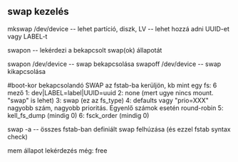 ## swap kezelés

mkswap /dev/device    -- lehet partíció, diszk, LV
                      -- lehet hozzá adni UUID-et vagy LABEL-t

swapon      -- lekérdezi a bekapcsolt swap(ok) állapotát

swapon  /dev/device   -- swap bekapcsolása
swapoff /dev/device   -- swap kikapcsolása

#boot-kor bekapcsolandó SWAP az fstab-ba kerüljön, kb mint egy fs: 6 mező
1: dev|LABEL=label|UUID=uuid
2: none  (mert ugye nincs mount. "swap" is lehet)
3: swap  (ez az fs_type)
4: defaults  vagy "prio=XXX"  nagyobb szám, nagyobb prioritás. Egyenlő számok esetén round-robin
5: kell_fs_dump (mindig 0)
6: fsck_order   (mindig 0)

swap -a    -- összes fstab-ban definiált swap felhúzása (és ezzel fstab syntax check)

mem állapot lekérdezés még: 
free
